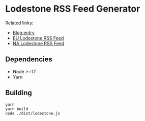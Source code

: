 # Lodestone RSS Feed Generator

Related links:

- [Blog entry](https://blog.mtib.dev/?post=2022-10-19-final-fantasy-xiv-lodestone-rss-feed.md)
- [EU Lodestone RSS Feed](https://feeds.mtib.dev/eu.finalfantasyxiv.com.rss)
- [NA Lodestone RSS Feed](https://feeds.mtib.dev/na.finalfantasyxiv.com.rss)

## Dependencies

- Node >=17
- Yarn

## Building

```
yarn
yarn build
node ./dist/lodestone.js
```
